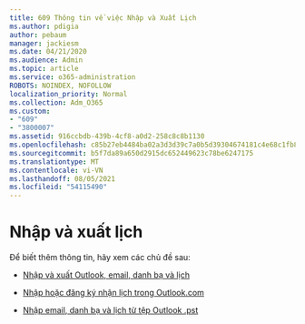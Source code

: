 ```yaml
---
title: 609 Thông tin về việc Nhập và Xuất Lịch
ms.author: pdigia
author: pebaum
manager: jackiesm
ms.date: 04/21/2020
ms.audience: Admin
ms.topic: article
ms.service: o365-administration
ROBOTS: NOINDEX, NOFOLLOW
localization_priority: Normal
ms.collection: Adm_O365
ms.custom:
- "609"
- "3800007"
ms.assetid: 916ccbdb-439b-4cf8-a0d2-258c8c8b1130
ms.openlocfilehash: c85b27eb4484ba02a3d3d39c7a0b5d39304674181c4e68c1fb8a54e9e8d6560e
ms.sourcegitcommit: b5f7da89a650d2915dc652449623c78be6247175
ms.translationtype: MT
ms.contentlocale: vi-VN
ms.lasthandoff: 08/05/2021
ms.locfileid: "54115490"
---
```

# <a name="importing-and-exporting-calendars"></a>Nhập và xuất lịch

Để biết thêm thông tin, hãy xem các chủ đề sau:
  
- [Nhập và xuất Outlook, email, danh bạ và lịch](https://support.office.com/article/92577192-3881-4502-b79d-c3bbada6c8ef)

- [Nhập hoặc đăng ký nhận lịch trong Outlook.com](https://support.office.com/article/cff1429c-5af6-41ec-a5b4-74f2c278e98c)

- [Nhập email, danh bạ và lịch từ tệp Outlook .pst](https://support.office.com/article/431a8e9a-f99f-4d5f-ae48-ded54b3440ac)
